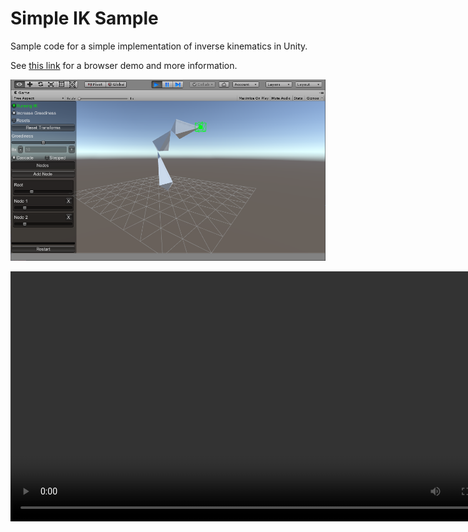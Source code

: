 # Simple IK Sample

Sample code for a simple implementation of inverse kinematics in Unity.

See [this link](https://pixeleuphoria.com/blog/index.php/2023/01/21/ik-solver-from-scratch-in-unity/) for a browser demo and more information.

![Example screenshot](./screenshot.png)

<video src='./preview.webm' width=800/>